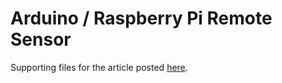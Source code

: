 # Arduino / Raspberry Pi Remote Sensor

Supporting files for the article posted [here](https://goodguyscience.com/kbase/doku.php?id=arduino_raspberry_pi_remote_sensor).
